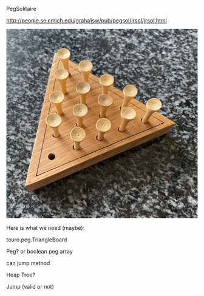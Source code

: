 PegSolitaire

http://people.se.cmich.edu/graha1sw/pub/pegsol/jrsol/jrsol.html

![Board starting position](/images/board.webp)

Here is what we need (maybe):

touro.peg.TriangleBoard

Peg? or boolean peg array

can jump method

Heap Tree?

Jump (valid or not)
